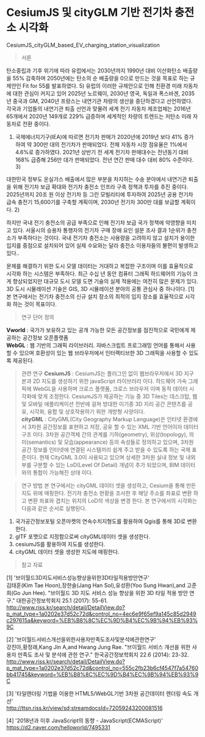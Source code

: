 # CesiumJS 및 cityGLM 기반 전기차 충전소 시각화
CesiumJS_cityGLM_based_EV_charging_station_visualization

> 서론

탄소중립과 기후 위기에 따라 유럽에서는 2030년까지 1990년 대비 이산화탄소 배출량을 55% 감축하며 2050년에는 탄소의 순 배출량을 0으로 만드는 것을 목표로 하는 규제안인 Fit for 55를 발표하였다. 5) 유럽의 이러한 규제안으로 인해 친환경 미래 자동차에 대한 관심이 커지고 있어 2025년 노르웨이, 2030년 영국, 독일과 폭스바겐, 2035년 중국과 GM, 2040년 프랑스는 내연기관 차량의 생산을 중단하겠다고 선언하였다. 각국과 기업들의 내연기관 퇴출 선언과 맞물려 세계 전기 자동차 제조업체는 2016년 65개에서 2020년 149개로 229% 급증하며 세계적인 차량의 트렌드는 저탄소 미래 자동차로 전환 중이다. 

1) 국제에너지기구(IEA)에 따르면 전기차 판매가 2020년에 2019년 보다 41% 증가하여 약 300만 대의 전기차가 판매되었다. 전체 자동차 시장 점유율은 1%에서 4.6%로 증가하였다. 2021년 상반기 전 세계 전기차 판매대수는 전년동기 대비 168% 급증해 256만 대가 판매되었다. 전년 연간 판매 대수 대비 80% 수준이다. 3) 

대한민국 정부도 온실가스 배출에서 많은 부분을 차지하는 수송 분야에서 내연기관 퇴출을 위해 전기차 보급 확대와 전기차 충전소 인프라 구축 정책과 투자를 추진 중이다. 2025년까지 20조 원 이상 전기차 등 그린 모빌리티에 투자하여 2025년 공용 전기차 급속 충전기 15,600기를 구축할 계획이며, 2030년 전기차 300만 대를 보급할 계획이다. 2)

하지만 국내 전기 충전소의 공급 부족으로 인해 전기차 보급 국가 정책에 악영향을 미치고 있다. 서울시의 승용차 통행자의 전기차 구매 장애 요인 설문 조사 결과 1순위가 충전소가 부족하다는 것이다. 국내 전기차 충전소는 사용량을 고려하지 않고 설치가 용이한 입지를 중점으로 설치되어 있어 실제 수요와는 달라 충전소 이용자들의 불편이 발생하고 있다..

문제를 해결하기 위한 도시 모델 데이터는 거대하고 복잡한 구조이며 이를 효율적으로 시각화 하는 시스템은 부족하다. 최근 수십 년 동안 컴퓨터 그래픽 하드웨어의 기능이 크게 향상되었지만 대규모 도시 모델 도면 기술의 실제 적용에는 여전히 많은 문제가 있다. 3D 도시 시뮬레이션 기술은 GIS, 3D 시뮬레이션 분야의 공통 관심사 중 하나이다. [1]  본 연구에서는 전기차 충전소의 신규 설치 장소의 최적의 입지 장소를 효율적으로 시각화 하는 것이 목표이다.


> 연구 단어 정의

**Vworld** : 국가가 보유하고 있는 공개 가능한 모든 공간정보를 점진적으로 국민에게 제공하는 공간정보 오픈플랫폼 <br>
**WebGL** : 웹 기반의 그래픽 라이브러리. 자바스크립트 프로그래밍 언어를 통해서 사용할 수 있으며 호환성이 있는 웹 브라우저에서 인터랙티브한 3D 그래픽을 사용할 수 있도록 제공된다. <br>

> 관련 연구
**CesiumJS** : CesiumJS는 플러그인 없이 웹브라우저에서 3D 지구본과 2D 지도를 생성하기 위한 javaScript 라이브러리 이다. 하드웨어 가속 그래픽에 WebGL을 사용하며 크로스 플랫폼, 크로스 브라우저 이며 동적 데이터 시각화에 맞게 조정한다. CesiumJS가 제공하는 기능 중 3D Tiles는 데스크탑, 웹 및 모바일 애플리케이션 전반에 걸쳐 방대한 이기종 3D 지리 공간 콘텐츠를 공유, 시각화, 융합 및 상호작용하기 위한 개방형 사양이다.  <br>
**cityGML** : CityGML(City Geography Markup Language)은 인터넷 환경에서 3차원 공간정보를 표현하고 저장, 공유 할 수 있는 XML 기반 언어이자 데이터 구조 이다. 3차원 공간객체 간의 관계를 기하(geometry), 위상(topology), 의미(semantics) 및 모습(appearance) 등의 속성들로 정의하고 있으며, 3차원 공간 정보를 인터넷에 연결된 시스템끼리 쉽게 주고 받을 수 있도록 하는 국제 표준이다. 현재 CityGML 3.0이 사용되고 있으며 상세한 3차원 실내 정보 및 내외부를 구분할 수 있는 LoD(Level Of Detail) 개념이 추가 되었으며, BIM 데이터와의 통합이 가능해진 상태 이다.<br>

> 연구 방법
본 연구에서는 cityGML 데이터 셋을 생성하고, Cesium을 통해 만든 지도 위에 매핑한다. 전기차 충전소 현황을 조사한 후 해당 주소를 좌표로 변환 하고 변환 좌표와 겹치는 위치의 LoD의 색상을 변경 한다. 본 연구에서의 시각화는 다음과 같은 순서로 실행된다.

1. 국가공간정보포털 오픈마켓의 연속수치지형도를 활용하여 Qgis를 통해 3D로 변환한다.
2. glTF 포맷으로 지정함으로써 cityGML데이터 셋을 생성한다.
3. cesiumJS를 활용하여 지도를 생성한다.
4. cityGML 데이터 셋을 생성한 지도에 매핑한다.


> 참고 자료

[1] '브이월드3D지도서비스성능향상을위한3D타일적용방안연구'<br>
김태훈(Kim Tae Hoon),장한솔(Jang Han Sol),유성환(Yoo Sung Hwan),and 고준희(Go Jun Hee). "브이월드 3D 지도 서비스 성능 향상을 위한 3D 타일 적용 방안 연구." 대한공간정보학회지 25.1 (2017): 55-61. <br>
http://www.riss.kr/search/detail/DetailView.do?p_mat_type=1a0202e37d52c72d&control_no=4ec6e9f65ef9a145c85d2949c297615a&keyword=%EB%B8%8C%EC%9D%B4%EC%9B%94%EB%93%9C

[2] '브이월드서비스개선을위한사용자만족도조사및분석에관한연구'<br>
강진아,황정래,Kang Jin A,and Hwang Jung Rae. "브이월드 서비스 개선을 위한 사용자 만족도 조사 및 분석에 관한 연구." 한국공간정보학회지 22.6 (2014): 23-32.<br>
http://www.riss.kr/search/detail/DetailView.do?p_mat_type=1a0202e37d52c72d&control_no=555c2fb23b6cf4547f7a54760bb41745&keyword=%EB%B8%8C%EC%9D%B4%EC%9B%94%EB%93%9C

[3] '타일렌더링 기법을 이용한 HTML5/WebGL기반 3차원 공간데이터 렌더링 속도 개선' <br>
http://ttsn.riss.kr/view/sd;streamdocsId=72059243200081516

[4] '2018년과 이후 JavaScript의 동향 - JavaScript(ECMAScript)' <br>
https://d2.naver.com/helloworld/7495331
